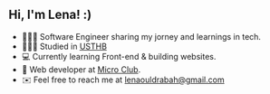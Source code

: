 ## Hi, I'm Lena! :)

- 👩🏻‍💻 Software Engineer sharing my jorney and learnings in tech. <br/>
- 👩🏻‍🎓 Studied in [USTHB](https://www.usthb.dz/) <br/> 
- 💻 Currently learning Front-end & building websites. <br/> 
- 📍 Web developer at [Micro Club](https://www.microclub.info/).
- ✉️  Feel free to reach me at lenaouldrabah@gmail.com
